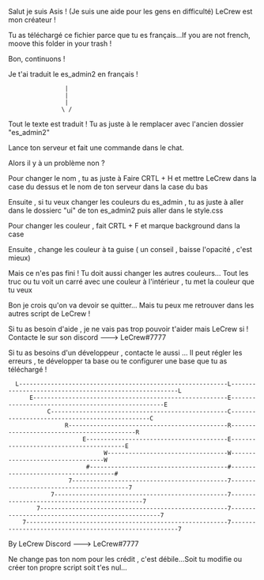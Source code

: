 Salut je suis Asis ! (Je suis une aide pour les gens en difficulté) LeCrew est mon créateur !

Tu as téléchargé ce fichier parce que tu es français...If you are not french, moove this folder in your trash ! 

Bon, continuons ! 

Je t'ai traduit le es_admin2 en français ! 


                    |
                    |
                    |
                   \ /



Tout le texte est traduit ! Tu as juste à le remplacer avec l'ancien dossier "es_admin2"

Lance ton serveur et fait une commande dans le chat. 

Alors il y à un problème non ? 

Pour changer le nom , tu as juste à Faire CRTL + H et mettre LeCrew dans la case du dessus et le nom de ton serveur dans la case du bas 

Ensuite , si tu veux changer les couleurs du es_admin , tu as juste à aller dans le dossierc "ui" de ton es_admin2 puis aller dans le style.css

Pour changer les couleur , fait CRTL + F et marque background dans la case 

Ensuite , change les couleur à ta guise ( un conseil , baisse l'opacité , c'est mieux)

Mais ce n'es pas fini ! Tu doit aussi changer les autres couleurs... Tout les truc ou tu voit un carré avec une couleur à l'intérieur ,
tu met la couleur que tu veux


Bon je crois qu'on va devoir se quitter... Mais tu peux me retrouver dans les autres script de LeCrew ! 

Si tu as besoin d'aide , je ne vais pas trop pouvoir t'aider mais LeCrew si ! Contacte le sur son discord ---> LeCrew#7777

Si tu as besoins d'un développeur , contacte le aussi ... Il peut régler les erreurs , te développer ta base ou te configurer  une base que tu as téléchargé !




      L-----------------------------------------------------------L-------------------------------------------------------L          
          E-------------------------------------------------------E---------------------------------------------------E              
               C--------------------------------------------------C-----------------------------------------------C                  
                    R---------------------------------------------R-------------------------------------------R                      
                         E----------------------------------------E----------------------------------------E                         
                               W----------------------------------W----------------------------------W                               
                          #---------------------------------------#-------------------------------------#                            
                     7--------------------------------------------7-----------------------------------------7                        
                7-------------------------------------------------7---------------------------------------------7                    
            7-----------------------------------------------------7--------------------------------------------------7               
        7---------------------------------------------------------7-------------------------------------------------------7          




By LeCrew Discord ---> LeCrew#7777

Ne change pas ton nom pour les crédit , c'est débile...Soit tu modifie ou créer ton propre script soit t'es nul...